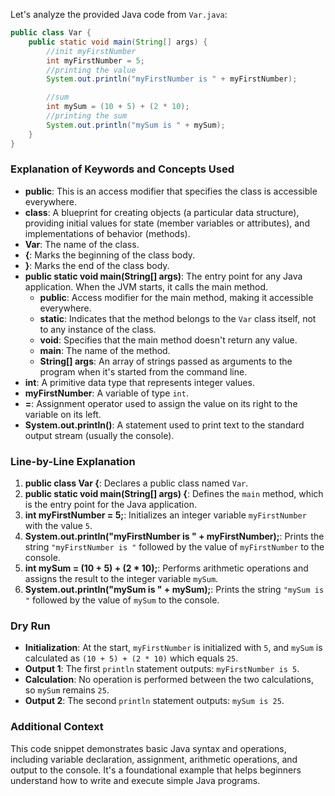 Let's analyze the provided Java code from `Var.java`:

```java
public class Var {
    public static void main(String[] args) {
        //init myFirstNumber
        int myFirstNumber = 5;
        //printing the value
        System.out.println("myFirstNumber is " + myFirstNumber);

        //sum
        int mySum = (10 + 5) + (2 * 10);
        //printing the sum
        System.out.println("mySum is " + mySum);
    }
}
```

### Explanation of Keywords and Concepts Used

- **public**: This is an access modifier that specifies the class is accessible everywhere.
- **class**: A blueprint for creating objects (a particular data structure), providing initial values for state (member variables or attributes), and implementations of behavior (methods).
- **Var**: The name of the class.
- **{**: Marks the beginning of the class body.
- **}**: Marks the end of the class body.
- **public static void main(String[] args)**: The entry point for any Java application. When the JVM starts, it calls the main method.
  - **public**: Access modifier for the main method, making it accessible everywhere.
  - **static**: Indicates that the method belongs to the `Var` class itself, not to any instance of the class.
  - **void**: Specifies that the main method doesn't return any value.
  - **main**: The name of the method.
  - **String[] args**: An array of strings passed as arguments to the program when it's started from the command line.
- **int**: A primitive data type that represents integer values.
- **myFirstNumber**: A variable of type `int`.
- **=**: Assignment operator used to assign the value on its right to the variable on its left.
- **System.out.println()**: A statement used to print text to the standard output stream (usually the console).

### Line-by-Line Explanation

1. **public class Var {**: Declares a public class named `Var`.
2. **public static void main(String[] args) {**: Defines the `main` method, which is the entry point for the Java application.
3. **int myFirstNumber = 5;**: Initializes an integer variable `myFirstNumber` with the value `5`.
4. **System.out.println("myFirstNumber is " + myFirstNumber);**: Prints the string `"myFirstNumber is "` followed by the value of `myFirstNumber` to the console.
5. **int mySum = (10 + 5) + (2 * 10);**: Performs arithmetic operations and assigns the result to the integer variable `mySum`.
6. **System.out.println("mySum is " + mySum);**: Prints the string `"mySum is "` followed by the value of `mySum` to the console.

### Dry Run

- **Initialization**: At the start, `myFirstNumber` is initialized with `5`, and `mySum` is calculated as `(10 + 5) + (2 * 10)` which equals `25`.
- **Output 1**: The first `println` statement outputs: `myFirstNumber is 5`.
- **Calculation**: No operation is performed between the two calculations, so `mySum` remains `25`.
- **Output 2**: The second `println` statement outputs: `mySum is 25`.

### Additional Context

This code snippet demonstrates basic Java syntax and operations, including variable declaration, assignment, arithmetic operations, and output to the console. It's a foundational example that helps beginners understand how to write and execute simple Java programs.